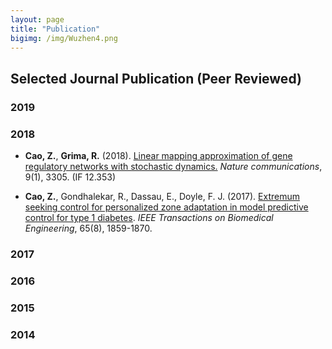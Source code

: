 ```yaml
---
layout: page
title: "Publication"
bigimg: /img/Wuzhen4.png
---
```

## Selected Journal Publication (Peer Reviewed)

### 2019


### 2018
* **Cao, Z.**, **Grima, R.** (2018). [Linear mapping approximation of gene regulatory networks with stochastic dynamics.](https://www.nature.com/articles/s41467-018-05822-0.pdf) _Nature communications_, 9(1), 3305. (IF 12.353)

* **Cao, Z.**, Gondhalekar, R., Dassau, E., Doyle, F. J. (2017). [Extremum seeking control for personalized zone adaptation in model predictive control for type 1 diabetes](https://ieeexplore.ieee.org/abstract/document/8194875). _IEEE Transactions on Biomedical Engineering_, 65(8), 1859-1870.


### 2017


### 2016


### 2015

### 2014

